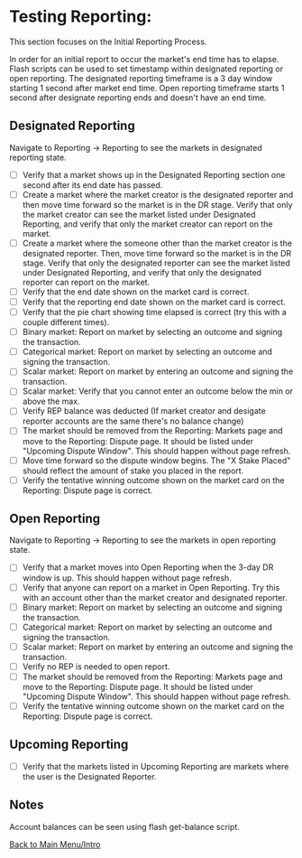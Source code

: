 # Testing Reporting:

This section focuses on the Initial Reporting Process.

In order for an initial report to occur the market's end time has to elapse. Flash scripts can be used to set timestamp within designated reporting or open reporting. The designated reporting timeframe is a 3 day window starting 1 second after market end time. Open reporting timeframe starts 1 second after designate reporting ends and doesn't have an end time.

## Designated Reporting

Navigate to Reporting -> Reporting to see the markets in designated reporting state. 

- [ ] Verify that a market shows up in the Designated Reporting section one second after its end date has passed.
- [ ] Create a market where the market creator is the designated reporter and then move time forward so the market is in the DR stage. Verify that only the market creator can see the market listed under Designated Reporting, and verify that only the market creator can report on the market.
- [ ] Create a market where the someone other than the market creator is the designated reporter. Then, move time forward so the market is in the DR stage. Verify that only the designated reporter can see the market listed under Designated Reporting, and verify that only the designated reporter can report on the market.
- [ ] Verify that the end date shown on the market card is correct.
- [ ] Verify that the reporting end date shown on the market card is correct.
- [ ] Verify that the pie chart showing time elapsed is correct (try this with a couple different times).
- [ ] Binary market: Report on market by selecting an outcome and signing the transaction.
- [ ] Categorical market: Report on market by selecting an outcome and signing the transaction.
- [ ] Scalar market: Report on market by entering an outcome and signing the transaction.
- [ ] Scalar market: Verify that you cannot enter an outcome below the min or above the max.
- [ ] Verify REP balance was deducted (If market creator and desigate reporter accounts are the same there's no balance change)
- [ ] The market should be removed from the Reporting: Markets page and move to the Reporting: Dispute page. It should be listed under "Upcoming Dispute Window". This should happen without page refresh.
- [ ] Move time forward so the dispute window begins. The "X Stake Placed" should reflect the amount of stake you placed in the report.
- [ ] Verify the tentative winning outcome shown on the market card on the Reporting: Dispute page is correct.

## Open Reporting

Navigate to Reporting -> Reporting to see the markets in open reporting state.

- [ ] Verify that a market moves into Open Reporting when the 3-day DR window is up. This should happen without page refresh.
- [ ] Verify that anyone can report on a market in Open Reporting. Try this with an account other than the market creator and designated reporter.
- [ ] Binary market: Report on market by selecting an outcome and signing the transaction.
- [ ] Categorical market: Report on market by selecting an outcome and signing the transaction.
- [ ] Scalar market: Report on market by entering an outcome and signing the transaction.
- [ ] Verify no REP is needed to open report.
- [ ] The market should be removed from the Reporting: Markets page and move to the Reporting: Dispute page. It should be listed under "Upcoming Dispute Window". This should happen without page refresh.
- [ ] Verify the tentative winning outcome shown on the market card on the Reporting: Dispute page is correct.

## Upcoming Reporting

- [ ] Verify that the markets listed in Upcoming Reporting are markets where the user is the Designated Reporter.



## Notes

Account balances can be seen using flash get-balance script. 

[Back to Main Menu/Intro](https://github.com/AugurProject/augur-walkthrough/)
